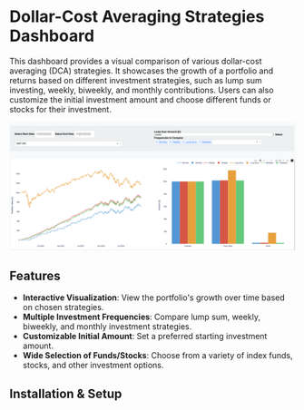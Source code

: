 
# Dollar-Cost Averaging Strategies Dashboard

This dashboard provides a visual comparison of various dollar-cost averaging (DCA) strategies. It showcases the growth of a portfolio and returns based on different investment strategies, such as lump sum investing, weekly, biweekly, and monthly contributions. Users can also customize the initial investment amount and choose different funds or stocks for their investment.


![Dashboard Screenshot](./DCA.png)


## Features

- **Interactive Visualization**: View the portfolio's growth over time based on chosen strategies.
- **Multiple Investment Frequencies**: Compare lump sum, weekly, biweekly, and monthly investment strategies.
- **Customizable Initial Amount**: Set a preferred starting investment amount.
- **Wide Selection of Funds/Stocks**: Choose from a variety of index funds, stocks, and other investment options.

## Installation & Setup

